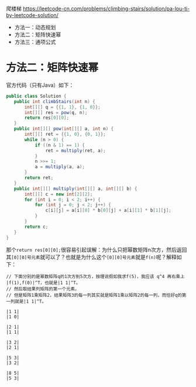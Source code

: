 
爬楼梯 https://leetcode-cn.com/problems/climbing-stairs/solution/pa-lou-ti-by-leetcode-solution/
- 方法一：动态规划
- 方法二：矩阵快速幂
- 方法三：通项公式

# 方法二：矩阵快速幂

官方代码（只有Java）如下：
```java
public class Solution {
   public int climbStairs(int n) {
       int[][] q = {{1, 1}, {1, 0}};
       int[][] res = pow(q, n);
       return res[0][0];
   }
   public int[][] pow(int[][] a, int n) {
       int[][] ret = {{1, 0}, {0, 1}};
       while (n > 0) {
           if ((n & 1) == 1) {
               ret = multiply(ret, a);
           }
           n >>= 1;
           a = multiply(a, a);
       }
       return ret;
   }
   public int[][] multiply(int[][] a, int[][] b) {
       int[][] c = new int[2][2];
       for (int i = 0; i < 2; i++) {
           for (int j = 0; j < 2; j++) {
               c[i][j] = a[i][0] * b[0][j] + a[i][1] * b[1][j];
           }
       }
       return c;
   }
}
```
那个`return res[0][0];`很容易引起误解：为什么只把幂数矩阵n次方，然后返回其`[0][0]号元素`就可以了？也就是为什么这个`[0][0]号元素`就是`f(n)`呢？解释如下：
```console
// 下面分别的是幂数矩阵q的1次方到5次方，按理说假如我求f(5)，我应该 q^4 再右乘上 |f(1),f(0)|^T，也就是|1 1|^T。
// 然后取结果列矩阵的第一个元素。
// 但是矩阵1乘矩阵2，结果矩阵3的每一列其实就是矩阵1乘以矩阵2的每一列，而恰好q的第一列就是|1 1|^T。

|1 1|
|1 0|

|2 1|
|1 1|

|3 2|
|2 1|

|5 3|
|3 2|

|8 5|
|5 3|
```
